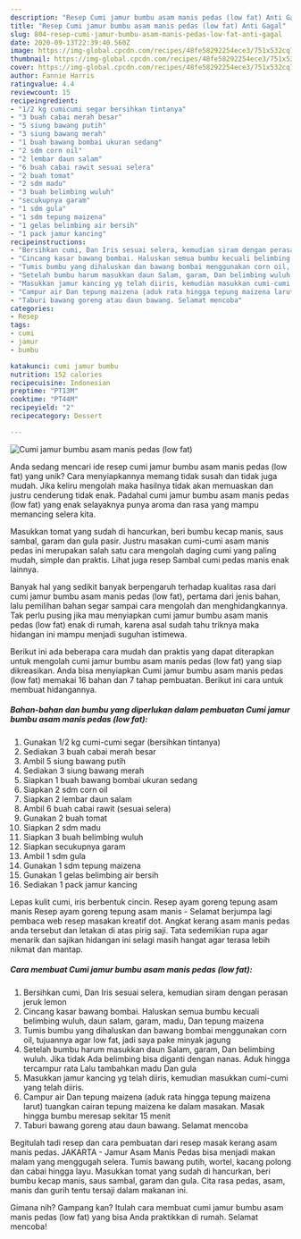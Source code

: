 ```yaml
---
description: "Resep Cumi jamur bumbu asam manis pedas (low fat) Anti Gagal"
title: "Resep Cumi jamur bumbu asam manis pedas (low fat) Anti Gagal"
slug: 804-resep-cumi-jamur-bumbu-asam-manis-pedas-low-fat-anti-gagal
date: 2020-09-13T22:39:40.560Z
image: https://img-global.cpcdn.com/recipes/48fe58292254ece3/751x532cq70/cumi-jamur-bumbu-asam-manis-pedas-low-fat-foto-resep-utama.jpg
thumbnail: https://img-global.cpcdn.com/recipes/48fe58292254ece3/751x532cq70/cumi-jamur-bumbu-asam-manis-pedas-low-fat-foto-resep-utama.jpg
cover: https://img-global.cpcdn.com/recipes/48fe58292254ece3/751x532cq70/cumi-jamur-bumbu-asam-manis-pedas-low-fat-foto-resep-utama.jpg
author: Fannie Harris
ratingvalue: 4.4
reviewcount: 15
recipeingredient:
- "1/2 kg cumicumi segar bersihkan tintanya"
- "3 buah cabai merah besar"
- "5 siung bawang putih"
- "3 siung bawang merah"
- "1 buah bawang bombai ukuran sedang"
- "2 sdm corn oil"
- "2 lembar daun salam"
- "6 buah cabai rawit sesuai selera"
- "2 buah tomat"
- "2 sdm madu"
- "3 buah belimbing wuluh"
- "secukupnya garam"
- "1 sdm gula"
- "1 sdm tepung maizena"
- "1 gelas belimbing air bersih"
- "1 pack jamur kancing"
recipeinstructions:
- "Bersihkan cumi, Dan Iris sesuai selera, kemudian siram dengan perasan jeruk lemon"
- "Cincang kasar bawang bombai. Haluskan semua bumbu kecuali belimbing wuluh, daun salam, garam, madu, Dan tepung maizena"
- "Tumis bumbu yang dihaluskan dan bawang bombai menggunakan corn oil, tujuannya agar low fat, jadi saya pake minyak jagung"
- "Setelah bumbu harum masukkan daun Salam, garam, Dan belimbing wuluh. Jika tidak Ada belimbing bisa diganti dengan nanas. Aduk hingga tercampur rata Lalu tambahkan madu Dan gula"
- "Masukkan jamur kancing yg telah diiris, kemudian masukkan cumi-cumi yang telah diiris."
- "Campur air Dan tepung maizena (aduk rata hingga tepung maizena larut) tuangkan cairan tepung maizena ke dalam masakan. Masak hingga bumbu meresap sekitar 15 menit"
- "Taburi bawang goreng atau daun bawang. Selamat mencoba"
categories:
- Resep
tags:
- cumi
- jamur
- bumbu

katakunci: cumi jamur bumbu 
nutrition: 152 calories
recipecuisine: Indonesian
preptime: "PT13M"
cooktime: "PT44M"
recipeyield: "2"
recipecategory: Dessert

---
```



![Cumi jamur bumbu asam manis pedas (low fat)](https://img-global.cpcdn.com/recipes/48fe58292254ece3/751x532cq70/cumi-jamur-bumbu-asam-manis-pedas-low-fat-foto-resep-utama.jpg)

Anda sedang mencari ide resep cumi jamur bumbu asam manis pedas (low fat) yang unik? Cara menyiapkannya memang tidak susah dan tidak juga mudah. Jika keliru mengolah maka hasilnya tidak akan memuaskan dan justru cenderung tidak enak. Padahal cumi jamur bumbu asam manis pedas (low fat) yang enak selayaknya punya aroma dan rasa yang mampu memancing selera kita.

Masukkan tomat yang sudah di hancurkan, beri bumbu kecap manis, saus sambal, garam dan gula pasir. Justru masakan cumi-cumi asam manis pedas ini merupakan salah satu cara mengolah daging cumi yang paling mudah, simple dan praktis. Lihat juga resep Sambal cumi pedas manis enak lainnya.

Banyak hal yang sedikit banyak berpengaruh terhadap kualitas rasa dari cumi jamur bumbu asam manis pedas (low fat), pertama dari jenis bahan, lalu pemilihan bahan segar sampai cara mengolah dan menghidangkannya. Tak perlu pusing jika mau menyiapkan cumi jamur bumbu asam manis pedas (low fat) enak di rumah, karena asal sudah tahu triknya maka hidangan ini mampu menjadi suguhan istimewa.


Berikut ini ada beberapa cara mudah dan praktis yang dapat diterapkan untuk mengolah cumi jamur bumbu asam manis pedas (low fat) yang siap dikreasikan. Anda bisa menyiapkan Cumi jamur bumbu asam manis pedas (low fat) memakai 16 bahan dan 7 tahap pembuatan. Berikut ini cara untuk membuat hidangannya.

<!--inarticleads1-->

##### Bahan-bahan dan bumbu yang diperlukan dalam pembuatan Cumi jamur bumbu asam manis pedas (low fat):

1. Gunakan 1/2 kg cumi-cumi segar (bersihkan tintanya)
1. Sediakan 3 buah cabai merah besar
1. Ambil 5 siung bawang putih
1. Sediakan 3 siung bawang merah
1. Siapkan 1 buah bawang bombai ukuran sedang
1. Siapkan 2 sdm corn oil
1. Siapkan 2 lembar daun salam
1. Ambil 6 buah cabai rawit (sesuai selera)
1. Gunakan 2 buah tomat
1. Siapkan 2 sdm madu
1. Siapkan 3 buah belimbing wuluh
1. Siapkan secukupnya garam
1. Ambil 1 sdm gula
1. Gunakan 1 sdm tepung maizena
1. Gunakan 1 gelas belimbing air bersih
1. Sediakan 1 pack jamur kancing


Lepas kulit cumi, iris berbentuk cincin. Resep ayam goreng tepung asam manis Resep ayam goreng tepung asam manis - Selamat berjumpa lagi pembaca web resep masakan kreatif dot. Angkat kerang asam manis pedas anda tersebut dan letakan di atas pirig saji. Tata sedemikian rupa agar menarik dan sajikan hidangan ini selagi masih hangat agar terasa lebih nikmat dan mantap. 

<!--inarticleads2-->

##### Cara membuat Cumi jamur bumbu asam manis pedas (low fat):

1. Bersihkan cumi, Dan Iris sesuai selera, kemudian siram dengan perasan jeruk lemon
1. Cincang kasar bawang bombai. Haluskan semua bumbu kecuali belimbing wuluh, daun salam, garam, madu, Dan tepung maizena
1. Tumis bumbu yang dihaluskan dan bawang bombai menggunakan corn oil, tujuannya agar low fat, jadi saya pake minyak jagung
1. Setelah bumbu harum masukkan daun Salam, garam, Dan belimbing wuluh. Jika tidak Ada belimbing bisa diganti dengan nanas. Aduk hingga tercampur rata Lalu tambahkan madu Dan gula
1. Masukkan jamur kancing yg telah diiris, kemudian masukkan cumi-cumi yang telah diiris.
1. Campur air Dan tepung maizena (aduk rata hingga tepung maizena larut) tuangkan cairan tepung maizena ke dalam masakan. Masak hingga bumbu meresap sekitar 15 menit
1. Taburi bawang goreng atau daun bawang. Selamat mencoba


Begitulah tadi resep dan cara pembuatan dari resep masak kerang asam manis pedas. JAKARTA - Jamur Asam Manis Pedas bisa menjadi makan malam yang menggugah selera. Tumis bawang putih, wortel, kacang polong dan cabai hingga layu. Masukkan tomat yang sudah di hancurkan, beri bumbu kecap manis, saus sambal, garam dan gula. Cita rasa pedas, asam, manis dan gurih tentu tersaji dalam makanan ini. 

Gimana nih? Gampang kan? Itulah cara membuat cumi jamur bumbu asam manis pedas (low fat) yang bisa Anda praktikkan di rumah. Selamat mencoba!
